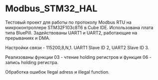 # Modbus_STM32_HAL
Тестовый проект для работы по протоколу Modbus RTU на микроконтроллере STM32F103c8T6 в Cube IDE.
Использована плата типа BluePill. Задействованы UART1 и UART2, работающие на прерываниях и DMA.

Настройки связи - 115200,8,N,1.
UART1 Slave ID 2, UART2 Slave ID 3.

Реализованы функции 03 - чтение holding регистров и функция 06 - запись holding регистра.

Обработка ошибок llegal adress и illegal function.


